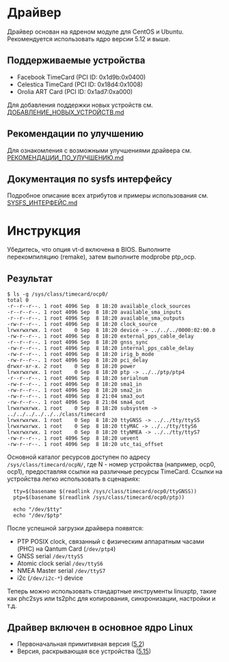 # Драйвер
Драйвер основан на ядреном модуле для CentOS и Ubuntu. Рекомендуется использовать ядро версии 5.12 и выше.

## Поддерживаемые устройства
- Facebook TimeCard (PCI ID: 0x1d9b:0x0400)
- Celestica TimeCard (PCI ID: 0x18d4:0x1008)
- Orolia ART Card (PCI ID: 0x1ad7:0xa000)

Для добавления поддержки новых устройств см. [ДОБАВЛЕНИЕ_НОВЫХ_УСТРОЙСТВ.md](ДОБАВЛЕНИЕ_НОВЫХ_УСТРОЙСТВ.md)

## Рекомендации по улучшению
Для ознакомления с возможными улучшениями драйвера см. [РЕКОМЕНДАЦИИ_ПО_УЛУЧШЕНИЮ.md](РЕКОМЕНДАЦИИ_ПО_УЛУЧШЕНИЮ.md)

## Документация по sysfs интерфейсу
Подробное описание всех атрибутов и примеры использования см. [SYSFS_ИНТЕРФЕЙС.md](SYSFS_ИНТЕРФЕЙС.md)

# Инструкция
Убедитесь, что опция vt-d включена в BIOS.
Выполните перекомпиляцию (remake), затем выполните modprobe ptp_ocp.

## Результат
```
$ ls -g /sys/class/timecard/ocp0/
total 0
-r--r--r--. 1 root 4096 Sep  8 18:20 available_clock_sources
-r--r--r--. 1 root 4096 Sep  8 18:20 available_sma_inputs
-r--r--r--. 1 root 4096 Sep  8 18:20 available_sma_outputs
-rw-r--r--. 1 root 4096 Sep  8 18:20 clock_source
lrwxrwxrwx. 1 root    0 Sep  8 18:20 device -> ../../../0000:02:00.0
-rw-r--r--. 1 root 4096 Sep  8 18:20 external_pps_cable_delay
-r--r--r--. 1 root 4096 Sep  8 18:20 gnss_sync
-rw-r--r--. 1 root 4096 Sep  8 18:20 internal_pps_cable_delay
-rw-r--r--. 1 root 4096 Sep  8 18:20 irig_b_mode
-rw-r--r--. 1 root 4096 Sep  8 18:20 pci_delay
drwxr-xr-x. 2 root    0 Sep  8 18:20 power
lrwxrwxrwx. 1 root    0 Sep  8 18:20 ptp -> ../../ptp/ptp4
-r--r--r--. 1 root 4096 Sep  8 18:20 serialnum
-rw-r--r--. 1 root 4096 Sep  8 18:20 sma1_in
-rw-r--r--. 1 root 4096 Sep  8 18:20 sma2_in
-rw-r--r--. 1 root 4096 Sep  8 21:04 sma3_out
-rw-r--r--. 1 root 4096 Sep  8 21:04 sma4_out
lrwxrwxrwx. 1 root    0 Sep  8 18:20 subsystem -> ../../../../../../class/timecard
lrwxrwxrwx. 1 root    0 Sep  8 18:20 ttyGNSS -> ../../tty/ttyS5
lrwxrwxrwx. 1 root    0 Sep  8 18:20 ttyMAC -> ../../tty/ttyS6
lrwxrwxrwx. 1 root    0 Sep  8 18:20 ttyNMEA -> ../../tty/ttyS7
-rw-r--r--. 1 root 4096 Sep  8 18:20 uevent
-rw-r--r--. 1 root 4096 Sep  8 18:20 utc_tai_offset
```

Основной каталог ресурсов доступен по адресу `/sys/class/timecard/ocpN/`, где N - номер устройства (например, ocp0, ocp1), предоставляя ссылки на различные ресурсы TimeCard. Ссылки на устройства легко использовать в сценариях:

```
  tty=$(basename $(readlink /sys/class/timecard/ocp0/ttyGNSS))
  ptp=$(basename $(readlink /sys/class/timecard/ocp0/ptp))

  echo "/dev/$tty"
  echo "/dev/$ptp"
```

После успешной загрузки драйвера появятся:
* PTP POSIX clock, связанный с физическим аппаратным часами (PHC) на Qantum Card  (`/dev/ptp4`) 
* GNSS serial `/dev/ttyS5` 
* Atomic clock serial `/dev/ttyS6`
* NMEA Master serial `/dev/ttyS7`
* i2c (`/dev/i2c-*`) device

Теперь можно использовать стандартные инструменты linuxptp, такие как phc2sys или ts2phc для копирования, синхронизации, настройки и т.д. 

## Драйвер включен в основное ядро Linux
* Первоначальная примитивная версия ([5.2](https://git.kernel.org/pub/scm/linux/kernel/git/netdev/net-next.git/commit/?id=a7e1abad13f3f0366ee625831fecda2b603cdc17))
* Версия, раскрывающая все устройства ([5.15](https://git.kernel.org/pub/scm/linux/kernel/git/torvalds/linux.git/commit/?id=773bda96492153e11d21eb63ac814669b51fc701)) 